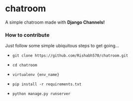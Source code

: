 # chatroom

A simple chatroom made with **Django Channels!**

### How to contribute

Just follow some simple ubiquitous steps to get going...

- `git clone https://github.com/Rishabh570/chatroom.git`

- `cd chatroom`

- `virtualenv {env_name}`

- `pip install -r requirements.txt`

- `python manage.py runserver`
